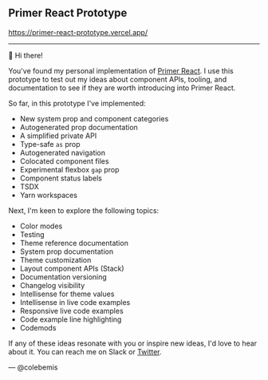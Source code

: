 ## Primer React Prototype

https://primer-react-prototype.vercel.app/

---

👋 Hi there!

You've found my personal implementation of [Primer React](https://primer.style/components). I use this prototype to test out my ideas about component APIs, tooling, and documentation to see if they are worth introducing into Primer React.

So far, in this prototype I've implemented:

- New system prop and component categories
- Autogenerated prop documentation
- A simplified private API
- Type-safe `as` prop
- Autogenerated navigation
- Colocated component files
- Experimental flexbox `gap` prop
- Component status labels
- TSDX
- Yarn workspaces

Next, I'm keen to explore the following topics:

- Color modes
- Testing
- Theme reference documentation
- System prop documentation
- Theme customization
- Layout component APIs (Stack)
- Documentation versioning
- Changelog visibility
- Intellisense for theme values
- Intellisense in live code examples
- Responsive live code examples
- Code example line highlighting
- Codemods

If any of these ideas resonate with you or inspire new ideas, I'd love to hear about it. You can reach me on Slack or [Twitter](https://twitter.com/twitter).

— @colebemis
